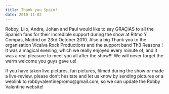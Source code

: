 ```yaml
---
title: Thank you Spain!
date: 2010-11-02
---
```


<p>Robby, Lilo, Andre, Johan and Paul would like to say GRAÇIAS to all the Spanish fans for their incredible support during the show at Ritmo Y Compas, Madrid on 23rd October 2010. Also a big Thank you to the organisation Vicalva Rock Productions and the support band Th3 Reasons ! It was a magical evening, which we really enjoyed every minute of, and it was a real pleasure to meet you all after the show!!!  We will never forget the warm welcome you guys gave us!</p>

<p>If you have taken live pictures, fan pictures, filmed during the show or made a live-review, please don’t hesitate and let us know by sending pictures or a weblink to robbyvalentinepromo@gmail.com, so we can update the Robby Valentine website!</p>